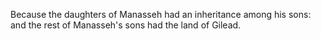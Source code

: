 Because the daughters of Manasseh had an inheritance among his sons: and the rest of Manasseh's sons had the land of Gilead.
